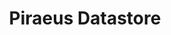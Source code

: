 ---
title: "Piraeus Datastore"
description: 'HA Datastore for Persistent Volumes'
info: [{
  subtitle: 'High Available',
  desc: 'Supports 1/2/3 replica numbers and online switch between them. Piraeus place the replicas intelligently across the nodes to balance the workload.',
  imgUrl: '/img/kube/high-available.png',
}, {
  subtitle: 'Linux Native',
  desc: 'DRBD, as the core component, has been a part of Linux kernel for 10 years. LVM, as the backend, is also a Linux cornerstone. There is no un-battle-tested new stack in data plane.',
  imgUrl: '/img/kube/linux-native.png',
}, {
  subtitle: 'Simple',
  desc: 'Manages data accessibility and availability without the need to integrate a complex storage API. All the configurations are explicit and human-readable.',
  imgUrl: '/img/kube/simple.png',
}, {
  subtitle: 'High Performance',
  desc: 'DRBD-9 has great data replication efficiency. It provides synchronous,semi-synchronous and asynchronous replication schemes, and also supports RDMA for high-speed across-node connection.',
  imgUrl: '/img/kube/high-performance.png',
}, {
  subtitle: 'Cloud Agnostic',
  desc: 'Piraeus can run on all kinds of storage medium: RAID, SAN, NAS or EBS. It unifies storage system across different clouds, both public and private.',
  imgUrl: '/img/kube/cloud-agnostic.png',
}, {
  subtitle: 'Secure',
  desc: 'Fully supports OpenSSL encryption and LDAP authentication. Also provides data encryption at DRBD level. Integrates secret-key management with KVDB, AWS-KMS and Azure Key-Vault.',
  imgUrl: '/img/kube/secure.png',
}]
firstBtnName: 'Katacoda Tutorial'
firstBtnUrl: 'https://www.katacoda.com/piraeus'
secondBtnName: 'View on Github'
secondBtnUrl: 'https://github.com/piraeusdatastore'
btnHint: '100% Open Source, 100% Cloud Native'
hintWatermarkUrl: '/img/kube/k8s-logo.jpg'
hintBtnName: 'ONE LINE DEPLOY'
hintBtnUrl: 'https://docs.piraeus.io'
hintInfo: '$ kubectl apply -f https://raw.githubusercontent.com/piraeus-datastore/piraeus-operator.yaml'
hintInfoUrl: 'https://raw.githubusercontent.com/piraeus-datastore/piraeus-operator.yaml'
linbitUrl: 'https://www.linbit.com/en/'
daocloudUrl: 'https://www.daocloud.io/'
---